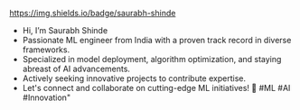 https://img.shields.io/badge/saurabh-shinde


- Hi, I’m Saurabh Shinde
- Passionate ML engineer from India with a proven track record in diverse frameworks.
- Specialized in model deployment, algorithm optimization, and staying abreast of AI advancements.
- Actively seeking innovative projects to contribute expertise.
- Let's connect and collaborate on cutting-edge ML initiatives! 🚀 #ML #AI #Innovation"


<!---
Surbh77/Surbh77 is a ✨ special ✨ repository because its `README.md` (this file) appears on your GitHub profile.
You can click the Preview link to take a look at your changes.
--->
